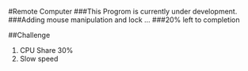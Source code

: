 #Remote Computer
###This Progrom is currently under development.
###Adding mouse manipulation and lock ...
###20% left to completion

##Challenge
1. CPU Share 30%
2. Slow speed
